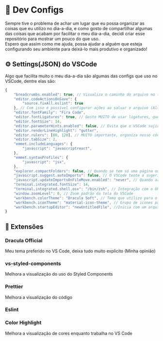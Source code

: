 # :wrench: Dev Configs

Sempre tive o problema de achar um lugar que eu possa organizar as coisas que eu utilizo no dia-a-dia, e como gosto de compartilhar algumas das coisas que acabam por facilitar o meu dia-a-dia, decidi criar esse repositório para mostrar um pouco do que uso. <br />
Espero que assim como me ajuda, possa ajudar a alguém que esteja configurando seu ambiente para deixá-lo mais produtivo e organizado!

## :gear: Settings(JSON) do VSCode

Algo que facilita muito o meu dia-a-dia são algumas das configs que uso no VSCode, dentre elas são: 

```javascript
{
    "breadcrumbs.enabled": true, // Visualiza o caminho do arquivo no topo superior
    "editor.codeActionsOnSave": {
        "source.fixAll.eslint": true 
    }, // Com isso é possível configurar ações ao salvar o arquivo (Alterações de ESLint por exemplo)
    "editor.fontFamily": "Fira Code",
    "editor.fontLigatures": true, // Gosto MUITO de usar ligatures, que seriam combinações para ===, !==, de forma visual
    "editor.fontSize": 14,
    "editor.parameterHints.enabled": false, // Evita que o VSCode sujira dicas para os parâmetros que está digitando
    "editor.renderLineHighlight": "gutter",
    "editor.rulers": [80, 120], // MUITO importante, organiza nosso código a não passar dos limites estabelecidos
    "editor.tabSize": 2,
    "emmet.includeLanguages": {
        "javascript": "javascriptreact",
    },
    "emmet.syntaxProfiles": {
        "javascript": "jsx",
    },  
    "explorer.compactFolders": false, // Quando se tem só uma página ou arquivo, evita o vscode a "encurtar" o caminho
    "javascript.suggest.autoImports": false, // O VSCode tente a sugerir imports, normalmente desabilito
    "javascript.updateImportsOnFileMove.enabled": "never", // Quando arrastar um arquivo, mudarmos os imports de forma manual
    "terminal.integrated.fontSize": 14, 
    "terminal.integrated.shell.osx": "/bin/zsh", // Integração com o OhMyZsh
    "window.zoomLevel": 0, // Zoom padrão da tela do VSCode
    "workbench.colorTheme": "Dracula Soft", // Tema que utilizo para o VsCode (fundo, cor de texto)
    "workbench.iconTheme": "material-icon-theme", // Grupo de icones para arquivos, pastas
    "workbench.startupEditor": "newUntitledFile", //Inicia com um arquivo em branco
}
```
## :crystal_ball: Extensões

### Dracula Official 
 Meu tema preferido no VS Code, deixa tudo muito explicito (Minha opinião)

### vs-styled-components
 Melhora a visualização do uso do Styled Components

### Prettier
 Melhora a visualização do código
 
### Eslint

### Color Highlight

 Melhora a visualização de cores enquanto trabalha no VS Code
